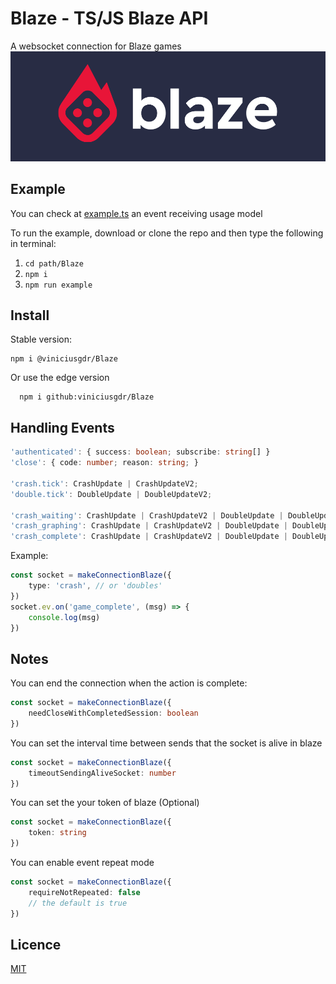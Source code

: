 
# Blaze - TS/JS Blaze API
A websocket connection for Blaze games
<img src="/Media/blaze.png" alt="Blaze"/>

## Example
You can check at [example.ts](https://github.com/viniciusgdr/Blaze/blob/master/Example/example.ts)
an event receiving usage model

To run the example, download or clone the repo and then type the following in terminal:
1. ``` cd path/Blaze ```
2. ``` npm i ```
3. ``` npm run example ``` 


## Install

Stable version:
```
npm i @viniciusgdr/Blaze
```
Or use the edge version
```
  npm i github:viniciusgdr/Blaze
```
    
## Handling Events
```ts
'authenticated': { success: boolean; subscribe: string[] }
'close': { code: number; reason: string; }

'crash.tick': CrashUpdate | CrashUpdateV2;
'double.tick': DoubleUpdate | DoubleUpdateV2;

'crash_waiting': CrashUpdate | CrashUpdateV2 | DoubleUpdate | DoubleUpdateV2;
'crash_graphing': CrashUpdate | CrashUpdateV2 | DoubleUpdate | DoubleUpdateV2;
'crash_complete': CrashUpdate | CrashUpdateV2 | DoubleUpdate | DoubleUpdateV2;
```

Example:
```ts
const socket = makeConnectionBlaze({
    type: 'crash', // or 'doubles'
})
socket.ev.on('game_complete', (msg) => {
    console.log(msg)
})
```
## Notes
You can end the connection when the action is complete:
```ts
const socket = makeConnectionBlaze({
    needCloseWithCompletedSession: boolean
})
```

You can set the interval time between sends that the socket is alive in blaze
```ts
const socket = makeConnectionBlaze({
    timeoutSendingAliveSocket: number
})
```

You can set the your token of blaze (Optional)
```ts
const socket = makeConnectionBlaze({
    token: string
})
```

You can enable event repeat mode
```ts
const socket = makeConnectionBlaze({
    requireNotRepeated: false
    // the default is true
})
```
## Licence

[MIT](https://choosealicense.com/licenses/mit/)

